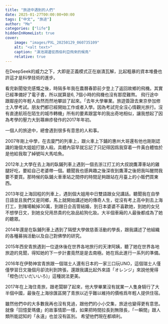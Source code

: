 ```yaml
---
title: "旅途中遇到的人們"
date: 2025-01-27T00:00:00+00:00
tags: ["中文", "旅途"]
author: "Me"
categories: ["life"]
hiddenInHomeList: true
cover:
    image: "images/PXL_20250129_060735109"
    alt: "<alt text>"
    caption: "滇池湖邊從西伯利亞飛來的候鳥"
    relative: true
---
```


在DeepSeek的威力之下，大即是正義模式正在崩潰瓦解，比起粗暴的資本堆疊也許這才是科學技術的進步。

看完新聞發完感慨之後，時隔多年我在農曆春節前夕登上了返回故鄉的飛機。其實已經準備好了電子書，所以就算是6, 7個小時的飛機也沒有那麼難熬。
飛行途中跟鄰座的年輕人自然而然地攀談了起來。「去年大學畢業。旅遊簽證去東京參加修士入學考試。朋友們都已經開始工作或者入學。因為考試完全沒心情觀光旅行。沒有直達航班在陌生的城市轉機」所有的要素跟當年的我出奇地相似，讓我想起了因為考學的壓力大到蕁麻疹發作的2017年年初。

一個人的旅途中，總會遇到很多有意思的人和事。

2007年剛上中學，在去廈門的列車上，跟火車上下鋪的惠州大哥還有他也剛剛認識的幾個大姐姐打狼人殺。具體內容早就忘記了只記得因爲我穿着一件黃白體恤於是他給我取了綽號叫大馬哈魚。

2012年上大學在去上海的臥鋪列車上遇到一個去浙江打工的大叔說鷹潭車站的雞腿好吃，要給自己老婆帶一個。聽聞我也感興趣之後深夜到鷹潭之後把我叫醒問我要不要買。那時候的臥鋪火車車站之間停的時間足夠跟站在月臺上的小販們買東西。

2013年從上海回程的列車上，遇到個大姐用中日雙語跟女兒講話。聽聞我在自學日語並且我們又是同鄉，馬上就開始講述她的傳奇人生，從沒有考上高中到去上海打工，到賭場輸掉30萬，到跟日企高管結婚，到日本婆婆不喜歡她，到她的女兒不想學日文，到她女兒用昂貴的化妝品給狗化妝。大半個車廂的人最後都成為了她的聽眾。

2014年還是在臥鋪列車上遇到了隔壁大學做慈善活動的學長，跟我講述了他組織的各種募捐活動以及自己對佛學的研究。

2015年西安青旅遇到一位退休後在世界各地旅行的天津阿姨，聽了她在世界各地旅遊的見聞，得知她的下一步計畫竟然是是去南極。她在爲此進行一系列的準備。

2016年在伊勢神宮青旅跟一個瑞士人還有日本的一家三口玩UNO，這個瑞士人僅僅學習日文幾個月卻流利到誇張，還跟我講比起外來語「オレンジ」來說他覺得「橙色(だいだいいろ)」這種說法更美。

2017年在上海住青旅，跟老闆聊了起來，他大學畢業沒有就業一人隻身騎行了大半個中國，最後在上海徐匯區開了青旅以近乎難以維持的價格爲年輕人提供住宿。

雖然他們中的大多數我再也沒有見過，跟他們的小小交集，旅途也變得更有意思。就像「回憶愛瑪儂」的故事情節一樣，如果把時間拉長到無限長，「一瞬間」跟人類所能認知的「永遠」也並沒有區別。
希望他們現在都順利。
